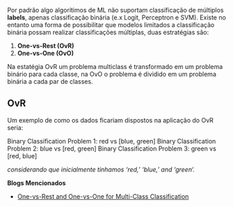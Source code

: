 Por padrão algo algorítimos de ML não suportam classificação de múltiplos **labels**, apenas classificação binária (e.x Logit, Perceptron e SVM). Existe no entanto uma forma de possibilitar que modelos limitados a classificação binária possam realizar classificações múltiplas, duas estratégias são:

1. **One-vs-Rest (OvR)**
2. **One-vs-One  (OvO)**

Na estatégia OvR um problema multiclass é transformado em um problema binário para cada classe, na OvO o problema é dividido em um problema binária a cada par de classes.

## OvR
Um exemplo de como os dados ficariam dispostos na aplicação do OvR seria:

Binary Classification Problem 1: red vs [blue, green]
Binary Classification Problem 2: blue vs [red, green]
Binary Classification Problem 3: green vs [red, blue]

*considerando que inicialmente tinhamos ‘red,’ ‘blue,’ and ‘green‘.*

**Blogs Mencionados**
- [One-vs-Rest and One-vs-One for Multi-Class Classification](https://machinelearningmastery.com/one-vs-rest-and-one-vs-one-for-multi-class-classification/)

